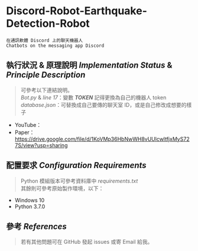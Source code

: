 # Discord-Robot-Earthquake-Detection-Robot  

    在通訊軟體 Discord 上的聊天機器人
    Chatbots on the messaging app Discord

## 執行狀況 & 原理說明 *Implementation Status* & *Principle Description*

> 可參考以下連結說明。  
> *Bot.py* & *line 17*：變數 ***TOKEN*** 記得更換為自己的機器人 token  
> *database.json*：可替換成自己要傳的聊天室 ID，或是自己修改成想要的樣子

- YouTube：
- Paper：https://drive.google.com/file/d/1KoVMp36HbNwWH8vUUlcwltfjxMyS727S/view?usp=sharing  

## 配置要求 *Configuration Requirements*

> Python 模組版本可參考資料庫中 *requirements.txt*   
> 其餘則可參考原始製作環境，以下：

- Windows 10
- Python 3.7.0

## 參考 *References*

> 若有其他問題可在 GitHub 發起 issues 或寄 Email 給我。
